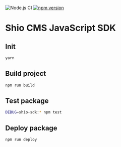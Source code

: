 ![Node.js CI](https://github.com/ShioCMS/shio-js-sdk/workflows/Node.js%20CI/badge.svg) [![npm version](https://badge.fury.io/js/%40viglet%2Fshio.svg)](https://badge.fury.io/js/%40viglet%2Fshio)

# Shio CMS JavaScript SDK


## Init
```sh
yarn
```

## Build project

```sh
npm run build
```

## Test package

```sh
DEBUG=shio-sdk:* npm test
```

## Deploy package

```sh
npm run deploy
```
